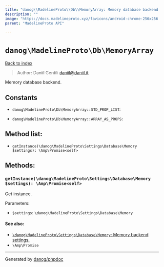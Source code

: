 ```yaml
---
title: "danog\\MadelineProto\\Db\\MemoryArray: Memory database backend."
description: ""
image: "https://docs.madelineproto.xyz/favicons/android-chrome-256x256.png"
parent: "MadelineProto API"

---
```

# `danog\MadelineProto\Db\MemoryArray`
[Back to index](../../../index.html)

> Author: Daniil Gentili <daniil@daniil.it>  
  

Memory database backend.  




## Constants
* `danog\MadelineProto\Db\MemoryArray::STD_PROP_LIST`: 

* `danog\MadelineProto\Db\MemoryArray::ARRAY_AS_PROPS`: 


## Method list:
* `getInstance(\danog\MadelineProto\Settings\Database\Memory $settings): \Amp\Promise<self>`

## Methods:
### `getInstance(\danog\MadelineProto\Settings\Database\Memory $settings): \Amp\Promise<self>`

Get instance.


Parameters:

* `$settings`: `\danog\MadelineProto\Settings\Database\Memory`   


#### See also: 
* [`\danog\MadelineProto\Settings\Database\Memory`: Memory backend settings.](../../../danog/MadelineProto/Settings/Database/Memory.html)
* `\Amp\Promise`




---
Generated by [danog/phpdoc](https://phpdoc.daniil.it)
